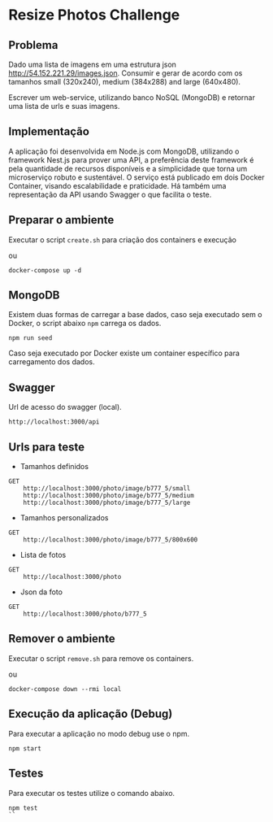 # Resize Photos Challenge

## Problema

Dado uma lista de imagens em uma estrutura json ​http://54.152.221.29/images.json.
Consumir e gerar de acordo com os tamanhos small (320x240), medium (384x288) and large (640x480).

Escrever um web-service, utilizando banco NoSQL (MongoDB) e retornar uma lista de urls e suas imagens.

## Implementação

A aplicação foi desenvolvida em Node.js com MongoDB, utilizando o framework Nest.js para prover uma API, a preferência deste framework é pela quantidade de recursos disponíveis e a simplicidade que torna um microserviço robuto e sustentável.
O serviço está publicado em dois Docker Container, visando escalabilidade e praticidade.
Há também uma representação da API usando Swagger o que facilita o teste.

## Preparar o ambiente

Executar o script `create.sh` para criação dos containers e execução

ou 

```
docker-compose up -d
``` 
## MongoDB

Existem duas formas de carregar a base dados, caso seja executado sem o Docker, o script abaixo `npm` carrega os dados.

```
npm run seed
```

Caso seja executado por Docker existe um container específico para carregamento dos dados.

## Swagger

Url de acesso do swagger (local).

```
http://localhost:3000/api
```

## Urls para teste

- Tamanhos definidos

```
GET 
    http://localhost:3000/photo/image/b777_5/small
    http://localhost:3000/photo/image/b777_5/medium
    http://localhost:3000/photo/image/b777_5/large
```

- Tamanhos personalizados

```
GET
    http://localhost:3000/photo/image/b777_5/800x600
```

- Lista de fotos

```
GET
    http://localhost:3000/photo
```


- Json da foto

```
GET
    http://localhost:3000/photo/b777_5
```

## Remover o ambiente

Executar o script `remove.sh` para remove os containers.

ou 

```
docker-compose down --rmi local
``` 

## Execução da aplicação (Debug)

Para executar a aplicação no modo debug use o npm.

```
npm start
```

## Testes

Para executar os testes utilize o comando abaixo.

```
npm test
`` 
